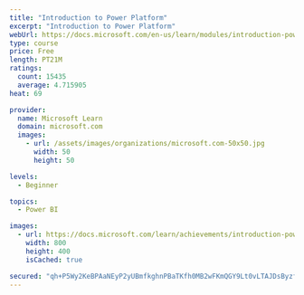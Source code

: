 ```yaml
---
title: "Introduction to Power Platform"
excerpt: "Introduction to Power Platform"
webUrl: https://docs.microsoft.com/en-us/learn/modules/introduction-power-platform/
type: course
price: Free
length: PT21M
ratings:
  count: 15435
  average: 4.715905
heat: 69

provider:
  name: Microsoft Learn
  domain: microsoft.com
  images:
    - url: /assets/images/organizations/microsoft.com-50x50.jpg
      width: 50
      height: 50

levels:
  - Beginner

topics:
  - Power BI

images:
  - url: https://docs.microsoft.com/learn/achievements/introduction-power-platform-social.png
    width: 800
    height: 400
    isCached: true

secured: "qh+P5Wy2KeBPAaNEyP2yUBmfkghnPBaTKfh0MB2wFKmQGY9Lt0vLTAJDsByzfgzVTjfocK5H1PMXrwyEesQOy3gjrdymM1JaXk3OwBGdiCOPeFmghPjzpiUzOmE7uGkfYg3jE2lYFRMJLj4vkRpihV5x29ZFG7ktXT7GZeclj7Hejixk51CSVp33kPIgUXdhRPbYx4fx1u+fe46c85mx+53P06BKF7DJhVtYQyHmZSjQP+mWFHxuGuNUZJPg7dkolifI1LOR1mLZ67dSW1WXJJ9IcmR124bD43A3ni8ZeLmOgItShjErqiAs92E5I0udgDIsxL11NGTMcrTaLjeTua2inZ7GgTIG3Wq2y7YiuaD+l3YbUdCYg6+zcDewKsKkGW2KrNDlVkeHlHsd79XBf0AZsgEteRZtbdqg4UygCRqse+69ahwv6eTOnPC7mstw;y4QaZAhc7uAIgu+QFnUb9Q=="
---
```


